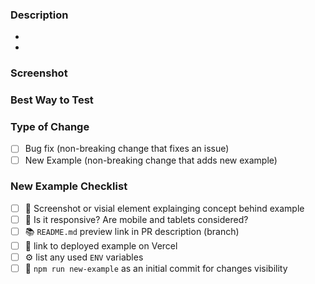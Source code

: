 ### Description

<!--
  ✍️ Write a short summary of your work.

-->

- <!-- Link to readme.md on feature branch -->
- <!-- deployed example link -->

### Screenshot

### Best Way to Test

<!--
  Give a quick description of steps to test your changes. Ideally with a URL we can hop straight to.
-->

### Type of Change

- [ ] Bug fix (non-breaking change that fixes an issue)
- [ ] New Example (non-breaking change that adds new example)

### New Example Checklist

- [ ] 📸 Screenshot or visial element explainging concept behind example
- [ ] 📱 Is it responsive? Are mobile and tablets considered?
- [ ] 📚 `README.md` preview link in PR description (branch)
- [ ] 🚀 link to deployed example on Vercel
- [ ] ⚙️ list any used `ENV` variables
- [ ] 🛫 `npm run new-example` as an initial commit for changes visibility
